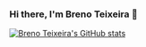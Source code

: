### Hi there, I'm Breno Teixeira 👋

[![Breno Teixeira's GitHub stats](https://github-readme-stats.vercel.app/api?username=BrenoTeixeira)](https://github.com/BrenoTeixeira/github-readme-stats?username=BrenoTeixeira&show_icons=true&theme=great-gatsby)
<!--
**BrenoTeixeira/BrenoTeixeira** is a ✨ _special_ ✨ repository because its `README.md` (this file) appears on your GitHub profile.

Here are some ideas to get you started:

- 🔭 I’m currently working on ...
- 🌱 I’m currently learning ...
- 👯 I’m looking to collaborate on ...
- 🤔 I’m looking for help with ...
- 💬 Ask me about ...
- 📫 How to reach me: ...
- 😄 Pronouns: ...
- ⚡ Fun fact: ...
-->
